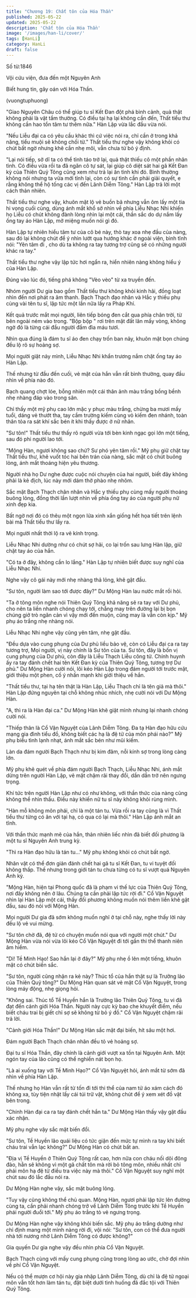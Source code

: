 ```yaml
---
title: "Chương 19: Chất tôn của Hóa Thần"
published: 2025-05-22
updated: 2025-05-22
description: 'Chất tôn của Hóa Thần'
image: '/images/han-li/cover/'
tags: [HanLi]
category: HanLi
draft: false
---
```


Số từ:1846  






Vội cứu viện, đưa đến một Nguyên Anh

Biết hung tin, gây oán với Hóa Thần.

(vuongtuphuong)





"Giao Nguyên Châu có thể giúp tu sĩ Kết Đan đột phá bình cảnh, quả thật không phải là vật tầm thường. Có điều tại hạ lại không cần đến, Thất tiểu thư không cần hao tổn tâm tư thêm nữa." Hàn Lập vừa lắc đầu vừa nói.

"Nếu Liễu đại ca có yêu cầu khác thì cứ việc nói ra, chỉ cần ở trong khả năng, tiểu muội sẽ không chối từ." Thất tiểu thư nghe vậy không khỏi có chút bất ngờ nhưng khẽ cắn nhẹ môi, vẫn chưa từ bỏ ý định.

"Lại nói tiếp, sở dĩ ta có thể tỉnh táo trở lại, quả thật thiếu cô một phần nhân tình. Có điều vừa rồi ta đã ngăn cô tự sát, lại giúp cô diệt sát hai gã Kết Đan kỳ của Thiên Quỷ Tông cũng xem như trả lại ân tình khi đó. Bình thường không nói nhưng ta vừa mới tỉnh lại, còn có sự tình cần phải giải quyết, e rằng không thể hộ tống các vị đến Lãnh Diễm Tông." Hàn Lập trả lời một cách thản nhiên.

Thất tiểu thư nghe vậy, khuôn mặt lộ vẻ buồn bã nhưng vẫn ôm lấy một tia hi vọng cuối cùng, dùng ánh mắt khổ sở nhìn về phía Liễu Nhạc Nhi khiến họ Liễu có chút không đành lòng nhìn lại một cái, thần sắc do dự nắm lấy ống tay áo Hàn Lập, mở miệng muốn nói gì đó.

Hàn Lập tự nhiên hiểu tâm tư của cô bé này, thò tay xoa nhẹ đầu của nàng, sau đó lại không chút để ý nhìn lướt qua hướng khác ở ngoài viện, bình tĩnh nói: "Yên tâm đi , cho dù ta không ra tay tương trợ cũng sẽ có những người khác ra tay."

Thất tiểu thư nghe vậy lập tức hơi ngẩn ra, hiển nhiên nàng không hiểu ý của Hàn Lập.

Đúng vào lúc đó, tiếng phá không "Vèo vèo" từ xa truyền đến.

Nhóm người Dư gia bao gồm Thất tiểu thư không khỏi kinh hãi, đồng loạt nhìn đến nơi phát ra âm thanh. Bạch Thạch đạo nhân và Hắc y thiếu phụ cùng vài tên tu sĩ, lập tức một lần nữa lấy ra Pháp Khí.

Kết quả trước mắt mọi người, liên tiếp bóng đen cắt qua phía chân trời, từ bên ngoài ném vào trong. "Bộp bộp " rơi trên mặt đất lăn mấy vòng, không ngờ đó là từng cái đầu người đầm đìa máu tươi.

Nhìn qua đúng là đám tu sĩ áo đen chạy trốn ban nãy, khuôn mặt bọn chúng đều lộ rõ sự hoảng sợ.

Mọi người giật nảy mình, Liễu Nhạc Nhi khẩn trương nắm chặt ống tay áo Hàn Lập.

Thế nhưng từ đầu đến cuối, vẻ mặt của hắn vẫn rất bình thường, quay đầu nhìn về phía nào đó.

Bạch quang chợt lóe, bỗng nhiên một cái thân ảnh màu trắng bồng bềnh nhẹ nhàng đáp vào trong sân.

Chỉ thấy một mỹ phụ cao lớn mặc y phục màu trắng, chừng ba mươi mấy tuổi, dáng vẻ thướt tha, tay cầm trường kiếm cùng vỏ kiếm đen nhánh, toàn thân tỏa ra sát khí sắc bén ít khi thấy được ở nữ nhân.

"Sư tôn!" Thất tiểu thư thấy rõ người vừa tới bèn kinh ngạc gọi lớn một tiếng, sau đó phi người lao tới.

"Mộng Hàn, ngươi không sao chứ? Sư phó yên tâm rồi." Mỹ phụ giữ chặt tay Thất tiểu thư, khẽ vuốt tóc hai bên trán của nàng, sắc mặt có chút buông lỏng, ánh mắt thoáng hiện yêu thương.

Người nhà họ Dư nghe được cuộc nói chuyện của hai người, biết đây không phải là kẻ địch, lúc này mới dám thở phào nhẹ nhõm.

Sắc mặt Bạch Thạch chân nhân và Hắc y thiếu phụ cùng mấy người thoáng buông lỏng, đồng thời lần lượt nhìn về phía ống tay áo của người phụ nữ xinh đẹp kia.

Bất ngờ nơi đó có thêu một ngọn lửa xinh xắn giống hết họa tiết trên lệnh bài mà Thất tiểu thư lấy ra.

Mọi người nhất thời lộ ra vẻ kính trọng.

Liễu Nhạc Nhi dường như có chút sợ hãi, co lại trốn sau lưng Hàn lập, giữ chặt tay áo của hắn.

"Có ta ở đây, không cần lo lắng." Hàn Lập tự nhiên biết được suy nghĩ của Liễu Nhạc Nhi.

Nghe vậy cô gái này mới nhẹ nhàng thả lỏng, khẽ gật đầu.

"Sư tôn, người làm sao tới được đây?" Dư Mộng Hàn lau nước mắt rồi hỏi.

"Ta ở tông môn nghe nói Thiên Quỷ Tông khả năng sẽ ra tay với Dư phủ, cho nên ta liền nhanh chóng chạy tới, chẳng may trên đường lại bị bọn chúng giở trò ngăn cản vì vậy mới đến muộn, cũng may là vẫn còn kịp." Mỹ phụ áo trắng nhẹ nhàng nói.

Liễu Nhạc Nhi nghe vậy cũng yên tâm, nhẹ gật đầu.

"Đều dựa vào cung phụng của Dư phủ liều bảo vệ, còn có Liễu đại ca ra tay tương trợ, Mọi người, vị này chính là Sư tôn của ta. Sư tôn, đây là bốn vị cung phụng của Dư phủ, còn đây là Liễu Thạch Liễu công tử. Chính huynh ấy ra tay đánh chết hai tên Kết Đan kỳ của Thiên Quỷ Tông, tương trợ Dư phủ." Dư Mộng Hàn cười nói, lôi kéo Hàn Lập trong đám người tới trước mặt, giới thiệu một phen, cố ý nhấn mạnh khi giới thiệu về hắn.

"Thất tiểu thư, tại hạ tên thật là Hàn Lập, Liễu Thạch chỉ là tên giả mà thôi." Hàn Lập đứng nguyên tại chỗ không nhúc nhích, nhẹ cười nói với Dư Mộng Hàn.

"A, thì ra là Hàn đại ca." Dư Mộng Hàn khẽ giật mình nhưng lại nhanh chóng cười nói.

"Thiếp thân là Cổ Vận Nguyệt của Lãnh Diễm Tông. Đa tạ Hàn đạo hữu cứu mạng gia đình tiểu đồ, không biết các hạ là đệ tử của môn phái nào?" Mỹ phụ biểu tình lạnh nhạt, ánh mắt sắc bén như mũi kiếm.

Làn da đám người Bạch Thạch như bị kim đâm, nỗi kính sợ trong lòng càng lớn.

Mỹ phụ khẽ quét về phía đám người Bạch Thạch, Liễu Nhạc Nhi, ánh mắt dừng trên người Hàn Lập, vẻ mặt chậm rãi thay đổi, dần dần trở nên ngưng trọng.

Khí tức trên người Hàn Lập như có như không, với thần thức của nàng cũng không thể nhìn thấu. Điều này khiến nữ tu sĩ này không khỏi rùng mình.

"Hàn mỗ không môn phái, chỉ là một tán tu. Vừa rồi ra tay cũng là vì Thất tiểu thư từng có ân với tại hạ, có qua có lại mà thôi." Hàn Lập ánh mắt an tĩnh.

Với thần thức mạnh mẽ của hắn, thản nhiên liếc nhìn đã biết đối phương là một tu sĩ Nguyên Anh trung kỳ.

"Thì ra Hàn đạo hữu là tán tu..." Mỹ phụ không khỏi có chút bất ngờ.

Nhân vật có thể đơn giản đánh chết hai gã tu sĩ Kết Đan, tu vi tuyệt đối không thấp. Thế nhưng trong giới tán tu chưa từng có tu sĩ vượt quá Nguyên Anh kỳ.

"Mộng Hàn, hiện tại Phong quốc đã là phạm vi thế lực của Thiên Quỷ Tông, nơi đây không nên ở lâu. Chúng ta cần phải lập tức rời đi." Cổ Vận Nguyệt nhìn lại Hàn Lập một cái, thấy đối phương không muốn nói thêm liền khẽ gật đầu, sau đó nói với Mộng Hàn.

Mọi người Dư gia đã sớm không muốn nghĩ ở tại chỗ này, nghe thấy lời này đều lộ vẻ vui mừng.

"Sư tôn chờ đã, đệ tử có chuyện muốn nói qua với người một chút." Dư Mộng Hàn vừa nói vừa lôi kéo Cổ Vận Nguyệt đi tới gần thi thể thanh niên âm hiểm.

"Di! Tề Minh Hạo! Sao hắn lại ở đây?" Mỹ phụ nhẹ ồ lên một tiếng, khuôn mặt có chút biến sắc.

"Sư tôn, người cũng nhận ra kẻ này? Thúc tổ của hắn thật sự là Trưởng lão của Thiên Quỷ tông?" Dư Mộng Hàn quan sát vẻ mặt Cổ Vận Nguyệt, trong lòng máy động, nhẹ giọng hỏi.

"Không sai. Thúc tổ Tề Huyền hắn là Trưởng lão Thiên Quỷ Tông, tu vi đã đạt đến cảnh giới Hóa Thần. Người này cực kỳ bao che khuyết điểm, nếu biết cháu trai bị giết chỉ sợ sẽ không từ bỏ ý đồ." Cổ Vận Nguyệt chậm rãi trả lời.

"Cảnh giới Hóa Thần!" Dư Mộng Hàn sắc mặt đại biến, hít sâu một hơi.

Đám người Bạch Thạch chân nhân đều tỏ vẻ hoảng sợ.

Đại tu sĩ Hóa Thần, đây chính là cảnh giới vượt xa tồn tại Nguyên Anh. Một ngón tay của lão cũng có thể nghiền nát bọn họ.

"Là ai xuống tay với Tề Minh Hạo?" Cổ Vận Nguyệt hỏi, ánh mắt từ sớm đã nhìn về phía Hàn Lập.

Thế nhưng họ Hàn vẫn rất từ tốn đi tới thi thể của nam tử áo xám cách đó không xa, tùy tiện nhặt lấy cái túi trữ vật, không chút để ý xem xét đồ vật bên trong.

"Chính Hàn đại ca ra tay đánh chết hắn ta." Dư Mộng Hàn thấy vậy gật đầu xác nhận.

Mỹ phụ nghe vậy sắc mặt biến đổi.

"Sư tôn, Tề Huyền lão quái liệu có tức giận đến mức tự mình ra tay khi biết cháu trai vẫn lạc không?" Dư Mộng Hàn có chút bất an.

"Địa vị Tề Huyền ở Thiên Quỷ Tông rất cao, hơn nữa con cháu nối dõi đông đảo, hẳn sẽ không vì một gã chất tôn mà rời bỏ tông môn, nhiều nhất chỉ phái môn hạ đệ tử điều tra việc này mà thôi." Cổ Vận Nguyệt suy nghĩ một chút sau đó lắc đầu nói ra.

Dư Mộng Hàn nghe vậy, sắc mặt buông lỏng.

"Tuy vậy cũng không thể chủ quan. Mộng Hàn, ngươi phải lập tức lên đường cùng ta, cần phải nhanh chóng trở về Lãnh Diễm Tông trước khi Tề Huyền phái người đuổi tới." Mỹ phụ áo trẳng tỏ vẻ ngưng trọng.

Dư Mộng Hàn nghe vậy không khỏi biến sắc. Mỹ phụ áo trắng dường như chỉ định mang một mình nàng rời đi, vội nói: "Sư tôn, con có thể đưa người nhà tới nương nhờ Lãnh Diễm Tông có được không?"

Gia quyến Dư gia nghe vậy đều nhìn phía Cổ Vận Nguyệt.

Bạch Thạch cùng với mấy cung phụng cũng trong lòng ao ước, chờ đợi nhìn về phí Cổ Vận Nguyệt.

Nếu có thể mượn cơ hội này gia nhập Lãnh Diễm Tông, dù chỉ là đệ tử ngoại môn vẫn tốt hơn làm tán tu, đặt biệt dưới tình huống đã đắc tội với Thiên Quỷ Tông.
